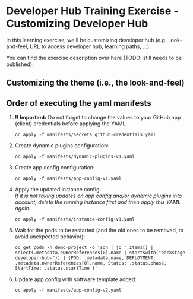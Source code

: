 # Developer Hub Training Exercise - Customizing Developer Hub

In this learning exercise, we'll be customizing developer hub (e.g., look-and-feel, URL to access developer hub, learning paths, ...).

You can find the exercise description over here (TODO: still needs to be published).

## Customizing the theme (i.e., the look-and-feel)


## Order of executing the yaml manifests
1. **!! Important:** Do not forget to change the values to your GitHub app (client) credentials before applying the YAML.
   ```shell
   oc apply -f manifests/secrets_github-credentials.yaml
   ```
2. Create dynamic plugins configuration:      
   ```shell 
   oc apply -f manifests/dynamic-plugins-v1.yaml
   ```
3. Create app config configuration:
   ```shell 
   oc apply -f manifests/app-config-v1.yaml
   ```
4. Apply the updated instance config:  
   _If it is not taking updates on app config and/or dynamic plugins into account, 
  delete the running instance first and then apply this YAML again._
   ```shell 
   oc apply -f manifests/instance-config-v1.yaml
   ```
5. Wait for the pods to be restarted (and the old ones to be removed, to avoid unexpected behavior):
   ``` shell
   oc get pods -n demo-project -o json | jq '.items[] | select(.metadata.ownerReferences[0].name | startswith("backstage-developer-hub-")) | {POD: .metadata.name, DEPLOYMENT: .metadata.ownerReferences[0].name, Status: .status.phase, StartTime: .status.startTime }'
   ```
6. Update app config with software template added:
   ```shell 
   oc apply -f manifests/app-config-v2.yaml
   ```



